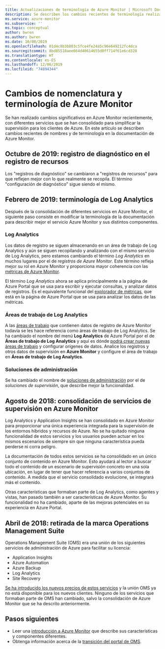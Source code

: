 ```yaml
---
title: Actualizaciones de terminología de Azure Monitor | Microsoft Docs
description: Se describen los cambios recientes de terminología realizados en los servicios de supervisión de Azure.
ms.service: azure-monitor
ms.subservice: ''
ms.topic: conceptual
author: bwren
ms.author: bwren
ms.date: 10/08/2019
ms.openlocfilehash: 01d4c8b3b803c5fce4fe24a5c96e649212fc4dca
ms.sourcegitcommit: 8bd85510aee664d40614655d0ff714f61e6cd328
ms.translationtype: HT
ms.contentlocale: es-ES
ms.lasthandoff: 12/06/2019
ms.locfileid: "74894344"
---
```

# <a name="azure-monitor-naming-and-terminology-changes"></a>Cambios de nomenclatura y terminología de Azure Monitor
Se han realizado cambios significativos en Azure Monitor recientemente, con diferentes servicios que se han consolidado para simplificar la supervisión para los clientes de Azure. En este artículo se describen cambios recientes de nombres y de terminología en la documentación de Azure Monitor.

## <a name="october-2019---diagnostic-log-to-resource-log"></a>Octubre de 2019: registro de diagnóstico en el registro de recursos
Los "registros de diagnóstico" se cambiaron a "registros de recursos" para que reflejen mejor con lo que realmente se recopila. El término "configuración de diagnóstico" sigue siendo el mismo.  

## <a name="february-2019---log-analytics-terminology"></a>Febrero de 2019: terminología de Log Analytics
Después de la consolidación de diferentes servicios en Azure Monitor, el siguiente paso consiste en modificar la terminología de la documentación para describir mejor el servicio Azure Monitor y sus distintos componentes. 

### <a name="log-analytics"></a>Log Analytics
Los datos de registro se siguen almacenando en un área de trabajo de Log Analytics y aún se siguen recopilando y analizando con el mismo servicio de Log Analytics, pero estamos cambiando el término _Log Analytics_ en muchos lugares por el de _registros de Azure Monitor_. Este término refleja mejor su rol en Azure Monitor y proporciona mayor coherencia con las [métricas de Azure Monitor](platform/data-platform-metrics.md).

El término _Log Analytics_ ahora se aplica principalmente a la página de Azure Portal que se usa para escribir y ejecutar consultas, y analizar datos de registros. Es el equivalente funcional del [explorador de métricas](platform/metrics-charts.md), que está en la página de Azure Portal que se usa para analizar los datos de las métricas.

### <a name="log-analytics-workspaces"></a>Áreas de trabajo de Log Analytics
A las [áreas de trabajo](platform/manage-access.md) que contienen datos de registro de Azure Monitor todavía se les hace referencia como áreas de trabajo de Log Analytics. Se ha cambiado el nombre del menú **Log Analytics** de Azure Portal por el de **Áreas de trabajo de Log Analytics** y aquí es dónde [podrá crear nuevas áreas de trabajo](learn/quick-create-workspace.md) y configurar orígenes de datos. Analice los registros y otros datos de supervisión en **Azure Monitor** y configure el área de trabajo en **Áreas de trabajo de Log Analytics**.

### <a name="management-solutions"></a>Soluciones de administración
Se ha cambiado el nombre de [soluciones de administración](insights/solutions.md) por el de _soluciones de supervisión_, que describe mejor la funcionalidad.


## <a name="august-2018---consolidation-of-monitoring-services-into-azure-monitor"></a>Agosto de 2018: consolidación de servicios de supervisión en Azure Monitor
Log Analytics y Application Insights se han consolidado en Azure Monitor para proporcionar una única experiencia integrada para la supervisión de los entornos híbridos y recursos de Azure. No se ha quitado ninguna funcionalidad de estos servicios y los usuarios pueden actuar en los mismos escenarios de siempre sin que ninguna característica pueda perderse ni corra peligro.

La documentación de todos estos servicios se ha consolidado en un único conjunto de contenido en Azure Monitor. Esto ayudará al lector a buscar todo el contenido de un escenario de supervisión concreto en una sola ubicación, en lugar de tener que hacer referencia a varios conjuntos de contenido. A medida que el servicio consolidado evolucione, se integrará más el contenido.

Otras características que formaban parte de Log Analytics, como agentes y vistas, han pasado también a ser características de Azure Monitor. Su funcionalidad no ha cambiado, aparte de las mejoras potenciales en su experiencia en Azure Portal.


## <a name="april-2018---retirement-of-operations-management-suite-brand"></a>Abril de 2018: retirada de la marca Operations Management Suite
Operations Management Suite (OMS) era una unión de los siguientes servicios de administración de Azure para facilitar su licencia:

- Application Insights
- Azure Automation
- Azure Backup
- Log Analytics
- Site Recovery

[Se ha introducido los nuevos precios de estos servicios](https://azure.microsoft.com/blog/introducing-a-new-way-to-purchase-azure-monitoring-services/) y la unión OMS ya no está disponible para los nuevos clientes. Ninguno de los servicios que formaban parte de OMS han cambiado, salvo la consolidación de Azure Monitor que se ha descrito anteriormente. 




## <a name="next-steps"></a>Pasos siguientes

- Leer una [introducción a Azure Monitor](overview.md) que describe sus características y componentes diferentes.
- Obtenga información acerca de la [transición del portal de OMS](../log-analytics/log-analytics-oms-portal-transition.md).
